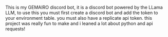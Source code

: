 This is my GEMAIRO discord bot, it is a discord bot powered by the LLama LLM, 
to use this you must first create a discord bot and add the token to your environment table. you must also have a replicate api token.
this project was really fun to make and i leaned a lot about python and api requests!
